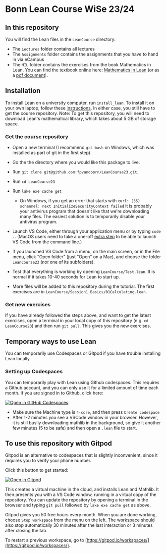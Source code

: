 # Bonn Lean Course WiSe 23/24

## In this repository

You will find the Lean files in the `LeanCourse` directory:
* The `Lectures` folder contains all lectures
* The `Assignments` folder contains the assignments that you have to hand in via eCampus
* The `MIL` folder contains the exercises from the book Mathematics in Lean. You can find the textbook online here:
[Mathematics in Lean](https://leanprover-community.github.io/mathematics_in_lean/)
(or as a
[pdf document](https://leanprover-community.github.io/mathematics_in_lean/mathematics_in_lean.pdf)).

## Installation

To install Lean on a university computer, run `install_lean`. To install it on your own laptop, follow these [instructions](https://leanprover-community.github.io/get_started.html). In either case, you still have to get the course repository. Note: To get this repository, you will need to download Lean's mathematical library, which takes about 5 GB of storage space.

### Get the course repository

* Open a new terminal (I recommend `git bash` on Windows, which was installed as part of git in the first step).

* Go the the directory where you would like this package to live.

* Run `git clone git@github.com:fpvandoorn/LeanCourse23.git`.

* Run `cd LeanCourse23`

* Run `lake exe cache get`
  * On Windows, if you get an error that starts with `curl: (35) schannel: next InitializeSecurityContext failed` it is probably your antivirus program that doesn't like that we're downloading many files. The easiest solution is to temporarily disable your antivirus program.

* Launch VS Code, either through your application menu or by typing
  `code .`. (MacOS users need to take a one-off
  [extra step](https://code.visualstudio.com/docs/setup/mac#_launching-from-the-command-line)
   to be able to launch VS Code from the command line.)

* If you launched VS Code from a menu, on the main screen, or in the File menu,
  click "Open folder" (just "Open" on a Mac), and choose the folder
  `LeanCourse23` (*not* one of its subfolders).

* Test that everything is working by opening `LeanCourse/Test.lean`.
  It is normal if it takes 10-40 seconds for Lean to start up.

* More files will be added to this repository during the tutorial. The first exercises are in `LeanCourse/Session1_Basics/01Calculating.lean`.

### Get new exercises

If you have already followed the steps above, and want to get the latest exercises, open a terminal in your local copy of this repository (e.g. `cd LeanCourse23`) and then run `git pull`. This gives you the new exercises.

## Temporary ways to use Lean

You can temporarily use Codespaces or Gitpod if you have trouble installing Lean locally.

### Setting up Codespaces

You can temporarily play with Lean using Github codespaces. This requires a Github account, and you can only use it for a limited amount of time each month. If you are signed in to Github, click here:

<a href='https://codespaces.new/fpvandoorn/LeanCourse23' target="_blank" rel="noreferrer noopener"><img src='https://github.com/codespaces/badge.svg' alt='Open in GitHub Codespaces' style='max-width: 100%;'></a>

* Make sure the Machine type is `4-core`, and then press `Create codespace`
* After 1-2 minutes you see a VSCode window in your browser. However, it is still busily downloading mathlib in the background, so give it another few minutes (5 to be safe) and then open a `.lean` file to start.

## To use this repository with Gitpod

Gitpod is an alternative to codespaces that is slightly inconvenient, since it requires you to verify your phone number.

Click this button to get started:

[![Open in Gitpod](https://gitpod.io/button/open-in-gitpod.svg)](https://gitpod.io/#https://github.com/fpvandoorn/LeanCourse23)

This creates a virtual machine in the cloud,
and installs Lean and Mathlib.
It then presents you with a VS Code window, running in a virtual
copy of the repository.
You can update the repository by opening a terminal in the browser
and typing `git pull` followed by `lake exe cache get` as above.

Gitpod gives you 50 free hours every month.
When you are done working, choose `Stop workspace` from the menu on the left.
The workspace should also stop automatically
30 minutes after the last interaction or 3 minutes after closing the tab.

To restart a previous workspace, go to [https://gitpod.io/workspaces/](https://gitpod.io/workspaces/).
